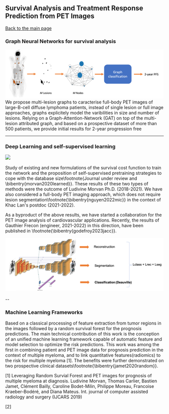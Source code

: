 ## Survival Analysis and Treatment Response Prediction from PET Images

[Back to the main page](https://dcml-cn.github.io/)

### Graph Neural Networks for survival analysis

<img src="../images/graphsurv.png"/>

<br>
We propose multi-lesion graphs to caracterise full-body PET images of large-B-cell diffuse lymphoma patients, instead of single lesion or full image approaches, graphs explicitely model the varibilities in size and number of lesions. Relying on a Graph-Attention-Network (GAT) on top of the multi-lesion attributed graph, and based on a prospective dataset of more than 500 patients, we provide initial results for 2-year progression free 


---
### Deep Learning and self-supervised learning 

<img src="images/deep_surv"/>

Study of existing and new formulations of the survival cost function to train the network and the proposition of self-supervised pretraining strategies to cope with the database size\footnote{Journal under review and \bibentry{morvan2020learned}}. These results of these two types of methods were the outcome of Ludivine Morvan Ph.D. (2018-2021).  We have also considered a full-body PET imaging approach, which does not require lesion segmentation\footnote{\bibentry{nguyen2022mic}}  in the context of Khac Lan's postdoc (2021-2022).

As a byproduct of the above results, we have started a collaboration for the PET image analysis of  cardiovascular applications.  Recently,  the results of Gauthier Frecon (engineer, 2021-2022) in this direction, have been published in \footnote{\bibentry{godefroy2023jacc}}.

<img src="../images/multitask_pet.png"/>

--
### Machine Learning Frameworks

Based on a classical processing of feature extraction from tumor regions in the images followed by a random survival forest for the prognosis predictions. The main technical contribution of this work is the conception of an unified machine learning framework  capable of automatic feature and model selection to optimize the risk predictions. This work was among the first in combining patient and PET image data for prognosis prediction in the context of multiple myeloma, and to link quantitative features(radiomics) to the risk for multiple myeloma [1]. The benefits were further demonstrated on two prospective clinical datasets\footnote{\bibentry{jamet2020random}}. 

[1] Leveraging Random Survial Forest and PET images for prognosis of multiple myeloma at diagnosis.
Ludivine Morvan, Thomas Carlier, Bastien Jamet, Clément Bailly, Caroline Bodet-Milin, Philippe Moreau,
Francoise Kraeber-Bodéré, and Diana Mateus. 
Int. journal of computer assisted radiology and surgery (IJCARS 2019)

[2]
